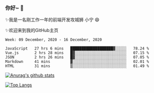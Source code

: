 ### 你好~  👋

✨我是一名刚工作一年的前端开发攻城狮 小宁 😄

✨欢迎来到我的GitHub主页
<!--
**7148505/7148505** is a ✨ _special_ ✨ repository because its `README.md` (this file) appears on your GitHub profile.

Here are some ideas to get you started:

- 🔭 I’m currently working on ...
- 🌱 I’m currently learning ...
- 👯 I’m looking to collaborate on ...
- 🤔 I’m looking for help with ...
- 💬 Ask me about ...
- 📫 How to reach me: ...
- 😄 Pronouns: ...
- ⚡ Fun fact: ...
-->

<!--START_SECTION:waka-->
```text
Week: 09 December, 2020 - 16 December, 2020

JavaScript   27 hrs 6 mins   ███████████████████▓░░░░░   78.24 % 
Vue.js       2 hrs 28 mins   █▓░░░░░░░░░░░░░░░░░░░░░░░   07.15 % 
JSON         2 hrs 26 mins   █▓░░░░░░░░░░░░░░░░░░░░░░░   07.05 % 
Markdown     41 mins         ▓░░░░░░░░░░░░░░░░░░░░░░░░   02.01 % 
HTML         31 mins         ▒░░░░░░░░░░░░░░░░░░░░░░░░   01.49 % 
```
<!--END_SECTION:waka-->

[![Anurag's github stats](https://github-readme-stats.vercel.app/api?username=ZhangNing-debug)](https://github.com/anuraghazra/github-readme-stats)

[![Top Langs](https://github-readme-stats.vercel.app/api/top-langs/?username=ZhangNing-debug&layout=compact)](https://github.com/anuraghazra/github-readme-stats)
